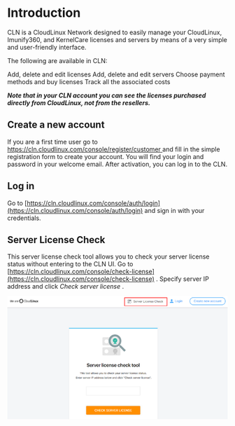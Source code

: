 # Introduction


CLN is a CloudLinux Network designed to easily manage your CloudLinux, Imunify360, and KernelCare licenses and servers by means of a very simple and user-friendly interface.

The following are available in CLN:

Add, delete and edit licenses
Add, delete and edit servers
Choose payment methods and buy licenses
Track all the associated costs

**_Note that in your CLN account you can see the licenses purchased directly from CloudLinux, not from the resellers._**


## Create a new account


If you are a first time user go to [https://cln.cloudlinux.com/console/register/customer ](https://cln.cloudlinux.com/console/register/customer%20) and fill in the simple registration form to create your account. You will find your login and password in your welcome email. After activation, you can log in to the CLN.

## Log in


Go to [https://cln.cloudlinux.com/console/auth/login](https://cln.cloudlinux.com/console/auth/login) and sign in with your credentials.

## Server License Check


This server license check tool allows you to check your server license status without entering to the CLN UI.
Go to [https://cln.cloudlinux.com/console/check-license](https://cln.cloudlinux.com/console/check-license) . Specify server IP address and click _Check server license_ .

![](/images/serverlicensecheck_zoom70.png)

